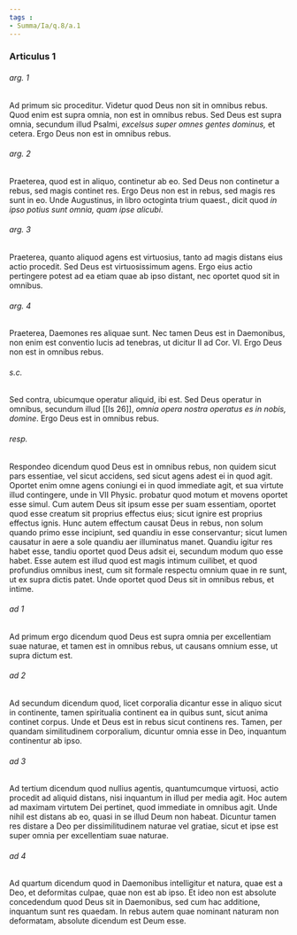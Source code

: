 ```yaml
---
tags : 
- Summa/Ia/q.8/a.1
---
```


### Articulus 1

###### arg. 1
Ad primum sic proceditur. Videtur quod Deus non sit in omnibus rebus. Quod enim est supra omnia, non est in omnibus rebus. Sed Deus est supra omnia, secundum illud Psalmi, *excelsus super omnes gentes dominus,* et cetera. Ergo Deus non est in omnibus rebus.

###### arg. 2
Praeterea, quod est in aliquo, continetur ab eo. Sed Deus non continetur a rebus, sed magis continet res. Ergo Deus non est in rebus, sed magis res sunt in eo. Unde Augustinus, in libro octoginta trium quaest., dicit quod *in ipso potius sunt omnia, quam ipse alicubi*.

###### arg. 3
Praeterea, quanto aliquod agens est virtuosius, tanto ad magis distans eius actio procedit. Sed Deus est virtuosissimum agens. Ergo eius actio pertingere potest ad ea etiam quae ab ipso distant, nec oportet quod sit in omnibus.

###### arg. 4
Praeterea, Daemones res aliquae sunt. Nec tamen Deus est in Daemonibus, non enim est conventio lucis ad tenebras, ut dicitur II ad Cor. VI. Ergo Deus non est in omnibus rebus.

###### s.c.
Sed contra, ubicumque operatur aliquid, ibi est. Sed Deus operatur in omnibus, secundum illud [[Is 26]], *omnia opera nostra operatus es in nobis, domine*. Ergo Deus est in omnibus rebus.

###### resp.
Respondeo dicendum quod Deus est in omnibus rebus, non quidem sicut pars essentiae, vel sicut accidens, sed sicut agens adest ei in quod agit. Oportet enim omne agens coniungi ei in quod immediate agit, et sua virtute illud contingere, unde in VII Physic. probatur quod motum et movens oportet esse simul. Cum autem Deus sit ipsum esse per suam essentiam, oportet quod esse creatum sit proprius effectus eius; sicut ignire est proprius effectus ignis. Hunc autem effectum causat Deus in rebus, non solum quando primo esse incipiunt, sed quandiu in esse conservantur; sicut lumen causatur in aere a sole quandiu aer illuminatus manet. Quandiu igitur res habet esse, tandiu oportet quod Deus adsit ei, secundum modum quo esse habet. Esse autem est illud quod est magis intimum cuilibet, et quod profundius omnibus inest, cum sit formale respectu omnium quae in re sunt, ut ex supra dictis patet. Unde oportet quod Deus sit in omnibus rebus, et intime.

###### ad 1
Ad primum ergo dicendum quod Deus est supra omnia per excellentiam suae naturae, et tamen est in omnibus rebus, ut causans omnium esse, ut supra dictum est.

###### ad 2
Ad secundum dicendum quod, licet corporalia dicantur esse in aliquo sicut in continente, tamen spiritualia continent ea in quibus sunt, sicut anima continet corpus. Unde et Deus est in rebus sicut continens res. Tamen, per quandam similitudinem corporalium, dicuntur omnia esse in Deo, inquantum continentur ab ipso.

###### ad 3
Ad tertium dicendum quod nullius agentis, quantumcumque virtuosi, actio procedit ad aliquid distans, nisi inquantum in illud per media agit. Hoc autem ad maximam virtutem Dei pertinet, quod immediate in omnibus agit. Unde nihil est distans ab eo, quasi in se illud Deum non habeat. Dicuntur tamen res distare a Deo per dissimilitudinem naturae vel gratiae, sicut et ipse est super omnia per excellentiam suae naturae.

###### ad 4
Ad quartum dicendum quod in Daemonibus intelligitur et natura, quae est a Deo, et deformitas culpae, quae non est ab ipso. Et ideo non est absolute concedendum quod Deus sit in Daemonibus, sed cum hac additione, inquantum sunt res quaedam. In rebus autem quae nominant naturam non deformatam, absolute dicendum est Deum esse.

